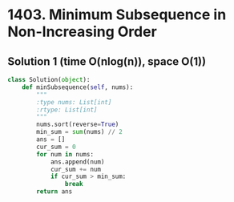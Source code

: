 # 1403. Minimum Subsequence in Non-Increasing Order

## Solution 1 (time O(nlog(n)), space O(1))

```python
class Solution(object):
    def minSubsequence(self, nums):
        """
        :type nums: List[int]
        :rtype: List[int]
        """
        nums.sort(reverse=True)
        min_sum = sum(nums) // 2
        ans = []
        cur_sum = 0
        for num in nums:
            ans.append(num)
            cur_sum += num
            if cur_sum > min_sum:
                break
        return ans
```

